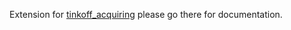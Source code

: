 Extension for [tinkoff_acquiring](../../packages/tinkoff_acquiring/README.md) please go there for documentation.